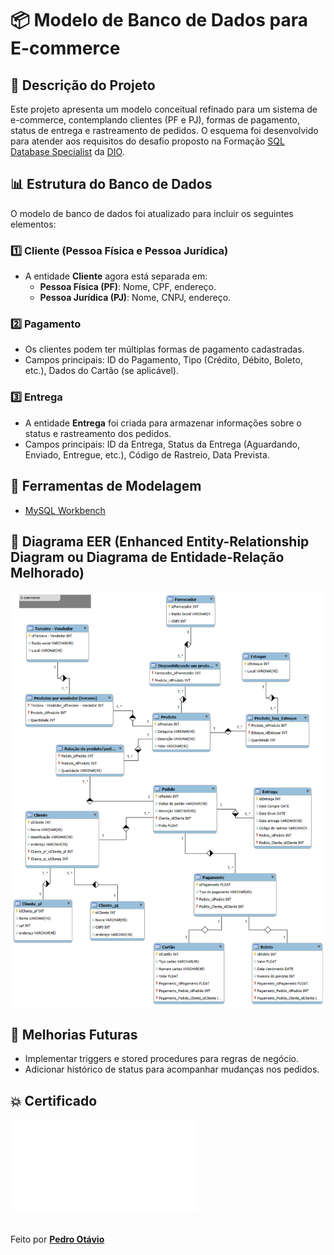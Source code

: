 # 📦 Modelo de Banco de Dados para E-commerce

## 📌 Descrição do Projeto
Este projeto apresenta um modelo conceitual refinado para um sistema de e-commerce, contemplando clientes (PF e PJ), formas de pagamento, status de entrega e rastreamento de pedidos. O esquema foi desenvolvido para atender aos requisitos do desafio proposto na Formação [SQL Database Specialist](https://web.dio.me/track/formacao-sql-db-specialist) da [DIO](https://github.com/digitalinnovationone).

## 📊 Estrutura do Banco de Dados
O modelo de banco de dados foi atualizado para incluir os seguintes elementos:

### 1️⃣ **Cliente (Pessoa Física e Pessoa Jurídica)**
- A entidade **Cliente** agora está separada em:
  - **Pessoa Física (PF)**: Nome, CPF, endereço.
  - **Pessoa Jurídica (PJ)**: Nome, CNPJ, endereço.

### 2️⃣ **Pagamento**
- Os clientes podem ter múltiplas formas de pagamento cadastradas.
- Campos principais: ID do Pagamento, Tipo (Crédito, Débito, Boleto, etc.), Dados do Cartão (se aplicável).

### 3️⃣ **Entrega**
- A entidade **Entrega** foi criada para armazenar informações sobre o status e rastreamento dos pedidos.
- Campos principais: ID da Entrega, Status da Entrega (Aguardando, Enviado, Entregue, etc.), Código de Rastreio, Data Prevista.

## 📌 Ferramentas de Modelagem
- [MySQL Workbench](https://www.mysql.com/products/workbench/)

## 📍 Diagrama EER (Enhanced Entity-Relationship Diagram ou Diagrama de Entidade-Relação Melhorado)
 ![Diagrama EER](ecommerce/ecommerce.png)
## 🚀 Melhorias Futuras
- Implementar triggers e stored procedures para regras de negócio.
- Adicionar histórico de status para acompanhar mudanças nos pedidos.
## 💥 Certificado 
![Certificado](ecommerce/certificado.pdf)
##
Feito por **[Pedro Otávio](https://github.com/pedrootaviodiass)**

